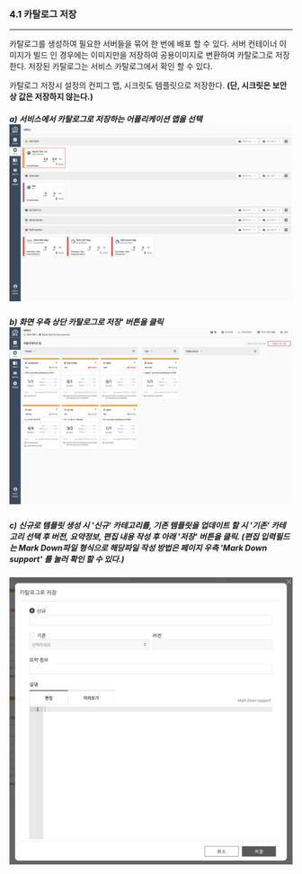 ### 4.1 카탈로그 저장

---

카탈로그를 생성하여 필요한 서버들을 묶어 한 번에 배포 할 수 있다. 서버 컨테이너 이미지가 빌드 인 경우에는 이미지만을 저장하여 공용이미지로 변환하여 카탈로그로 저장한다. 저장된 카탈로그는 서비스 카탈로그에서 확인 할 수 있다.

카탈로그 저장시 설정의 컨피그 맵, 시크릿도 템플릿으로 저장한다. **\(단, 시크릿은 보안상 값은 저장하지 않는다.\)**

##### a\) 서비스에서 카탈로그로 저장하는 어플리케이션 맵을 선택![](/assets/KR/3.0.0/4.1_1.png)

##### b\) 화면 우측 상단 카탈로그로 저장' 버튼을 클릭![](/assets/KR/3.0.0/4.1_2.png)

##### c\) 신규로 템플릿 생성 시 '신규' 카테고리를, 기존 템플릿을 업데이트 할 시 '기존' 카테고리 선택 후 버전, 요약정보, 편집 내용 작성 후 아래 '저장' 버튼을 클릭. \(편집 입력필드는 Mark Down파일 형식으로 해당파일 작성 방법은 페이지 우측 'Mark Down support' 를 눌러 확인 할 수 있다.\)
![](/assets/KR/3.0.0/4.1_3.png)



